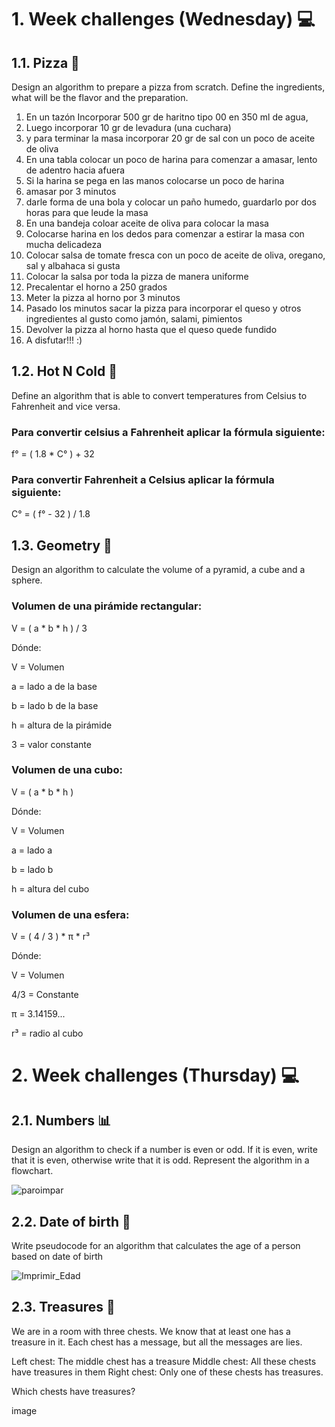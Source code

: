 # 1. Week challenges (Wednesday) 💻

## 1.1. Pizza 🍕

Design an algorithm to prepare a pizza from scratch. Define the ingredients, what will be the flavor and the preparation.

1.  En un tazón Incorporar 500 gr de haritno tipo 00 en 350 ml de agua, 
2.  Luego incorporar 10 gr de levadura (una cuchara)
3.  y para terminar la masa incorporar 20 gr de sal con un poco de aceite de oliva
4.  En una tabla colocar un poco de harina para comenzar a amasar, lento de adentro hacia afuera
5.  Si la harina se pega en las manos colocarse un poco de harina
6.  amasar por 3 minutos
7.  darle forma de una bola y colocar un paño humedo, guardarlo por dos horas para que leude la masa
8.  En una bandeja coloar aceite de oliva para colocar la masa
9.  Colocarse harina en los dedos para comenzar a estirar la masa con mucha delicadeza
10.  Colocar salsa de tomate fresca con un poco de aceite de oliva, oregano, sal y albahaca si gusta
11.  Colocar la salsa por toda la pizza de manera uniforme
12.  Precalentar el horno a 250 grados
13.  Meter la pizza al horno por 3 minutos
14.  Pasado los minutos sacar la pizza para incorporar el queso y otros ingredientes al gusto como jamón, salami, pimientos
15.  Devolver la pizza al horno hasta que el queso quede fundido
16.  A disfutar!!! :)

## 1.2. Hot N Cold 🥶

Define an algorithm that is able to convert temperatures from Celsius to Fahrenheit and vice versa.

### Para convertir celsius a Fahrenheit aplicar la fórmula siguiente:

f° = ( 1.8 * C° ) + 32

### Para convertir Fahrenheit a Celsius aplicar la fórmula siguiente:

C° = ( f° - 32 ) / 1.8

## 1.3. Geometry 📐

Design an algorithm to calculate the volume of a pyramid, a cube and a sphere.

### Volumen de una pirámide rectangular:

V = ( a * b * h ) / 3

Dónde:

V = Volumen

a = lado a de la base

b = lado b de la base

h = altura de la pirámide

3 = valor constante

### Volumen de una cubo:

V = ( a * b * h )

Dónde:

V = Volumen

a = lado a

b = lado b

h = altura del cubo

### Volumen de una esfera:

V = ( 4 / 3 ) * π * r³

Dónde: 

V = Volumen

4/3 = Constante

π = 3.14159...

r³ = radio al cubo

# 2. Week challenges (Thursday) 💻

## 2.1. Numbers 📊

Design an algorithm to check if a number is even or odd. If it is even, write that it is even, otherwise write that it is odd. Represent the algorithm in a flowchart.

![paroimpar](https://github.com/KevinPatzan95/Practices_Core_Code_Fundamentals/assets/118086376/d8dc41c1-6b82-4d7b-804a-25d49d4f28ac)

## 2.2. Date of birth 👧

Write pseudocode for an algorithm that calculates the age of a person based on date of birth

![Imprimir_Edad](https://github.com/KevinPatzan95/Practices_Core_Code_Fundamentals/assets/118086376/70b4cee7-a8da-47d5-a755-2a9ea8dbfc47)

## 2.3. Treasures 👑

We are in a room with three chests. We know that at least one has a treasure in it. Each chest has a message, but all the messages are lies.

Left chest: The middle chest has a treasure
Middle chest: All these chests have treasures in them
Right chest: Only one of these chests has treasures.

Which chests have treasures?

image
